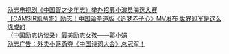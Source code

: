   
[励志电视剧《中国智之少年志》举办招募小演员海选大赛](http://www.dianyue.me/archives/722/e3enu6z18u7viyt1/)  
[【CAMSIR凯萌盛】励志！中国跆拳道版《追梦赤子心》MV发布 世界冠军是这么炼成的](http://www.dianyue.me/archives/099/fmc587r5yfg51d0r/)  
[（中国励志访谈录）最美励志女孩——郭小娟](http://www.dianyue.me/archives/890/bbzxu7stsxzmdnqy/)  
[励志广告：外卖小哥勇夺《中国诗词大会》总冠军！](http://www.dianyue.me/archives/004/ituitu41r5rogsph/)
